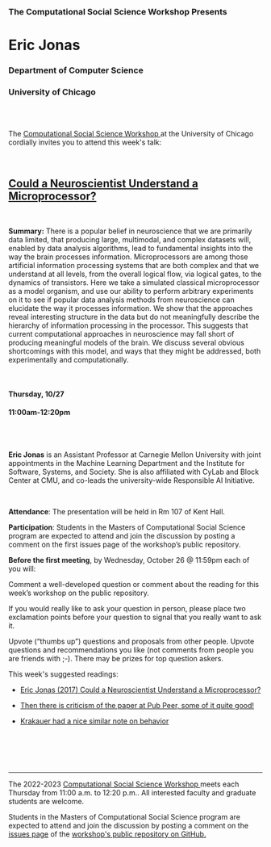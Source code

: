 <br>

<h3 class=pfblock-header> The Computational Social Science Workshop Presents </h3>

<h1 class=pfblock-header3> Eric Jonas</h1>
<h3 class=pfblock-header3> Department of Computer Science </h3>
<h3 class=pfblock-header3> University of Chicago </h3>

<br><br>

<p class=pfblock-header3>The <a href="https://macss.uchicago.edu/content/computation-workshop"> Computational Social Science Workshop </a> at the University of Chicago cordially invites you to attend this week's talk:</p>

<br>

<div class=pfblock-header3>
<h2 class=pfblock-header>
  <a href=https://github.com/uchicago-computation-workshop/Fall2022>Could a Neuroscientist Understand a Microprocessor? </a>
</h2>

<br>
</div>

<p class=footertext2>

**Summary:** There is a popular belief in neuroscience that we are primarily data limited, that producing large, multimodal, and complex datasets will, enabled by data analysis algorithms, lead to fundamental insights into the way the brain processes information. Microprocessors are among those artificial information processing systems that are both complex and that we understand at all levels, from the overall logical flow, via logical gates, to the dynamics of transistors.  Here we take a simulated classical microprocessor as a model organism, and use our ability to perform arbitrary experiments on it to see if popular data analysis methods from neuroscience can elucidate the way it processes information.  We show that the approaches reveal interesting structure in the data but do not meaningfully describe the hierarchy of information processing in the processor.  This suggests that current computational approaches in neuroscience may fall short of producing meaningful models of the brain. We discuss several obvious shortcomings with this model, and ways that they might be addressed, both experimentally and computationally.

</p>

<br>

<h4 class=pfblock-header3> Thursday, 10/27 </h4>
<h4 class=pfblock-header3> 11:00am-12:20pm </h4>

<br><br>

<p class=footertext2>

**Eric Jonas** is an Assistant Professor at Carnegie Mellon University with joint appointments in the Machine Learning Department and the Institute for Software, Systems, and Society. She is also affiliated with CyLab and Block Center at CMU, and co-leads the university-wide Responsible AI Initiative.
</p>

<br>

<p class=footertext2>

**Attendance**: The presentation will be held in Rm 107 of Kent Hall.

**Participation**: Students in the Masters of Computational Social Science program are expected to attend and join the discussion by posting a comment on the first issues page of the workshop’s public repository.

**Before the first meeting**, by Wednesday, October 26 @ 11:59pm each of you will:

Comment a well-developed question or comment about the reading for this week’s workshop on the public repository.

If you would really like to ask your question in person, please place two exclamation points before your question to signal that you really want to ask it.

Upvote (“thumbs up”) questions and proposals from other people. Upvote questions and recommendations you like (not comments from people you are friends with ;-). There may be prizes for top question askers.
</p>

This week's suggested readings:

- [Eric Jonas (2017) Could a Neuroscientist Understand a Microprocessor?](https://journals.plos.org/ploscompbiol/article?id=10.1371/journal.pcbi.1005268)

- [Then there is criticism of the paper at Pub Peer, some of it quite good!](https://pubpeer.com/publications/D157C28CD8E33466315A9AFEF38A5B)

- [Krakauer had a nice similar note on behavior](https://doi.org/10.1016/j.neuron.2016.12.041)

<br>

<br><br>

---

<p class=footertext> The 2022-2023 <a href="https://macss.uchicago.edu/content/computation-workshop"> Computational Social Science Workshop </a> meets each Thursday from 11:00 a.m. to 12:20 p.m.. All interested faculty and graduate students are welcome.</p>

<p class=footertext>Students in the Masters of Computational Social Science program are expected to attend and join the discussion by posting a comment on the <a href=https://github.com/uchicago-computation-workshop/Fall2022/issues/1>issues page</a> of the <a href=https://github.com/uchicago-computation-workshop/Fall2022>workshop's public repository on GitHub.</a></p>
